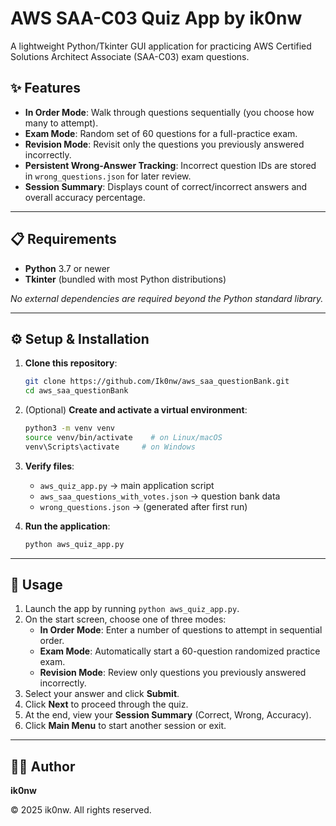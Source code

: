 # AWS SAA-C03 Quiz App by ik0nw

A lightweight Python/Tkinter GUI application for practicing AWS Certified Solutions Architect Associate (SAA-C03) exam questions.


## ✨ Features

- **In Order Mode**: Walk through questions sequentially (you choose how many to attempt).
- **Exam Mode**: Random set of 60 questions for a full-practice exam.
- **Revision Mode**: Revisit only the questions you previously answered incorrectly.
- **Persistent Wrong-Answer Tracking**: Incorrect question IDs are stored in `wrong_questions.json` for later review.
- **Session Summary**: Displays count of correct/incorrect answers and overall accuracy percentage.

---

## 📋 Requirements

- **Python** 3.7 or newer
- **Tkinter** (bundled with most Python distributions)

_No external dependencies are required beyond the Python standard library._

---

## ⚙️ Setup & Installation

1. **Clone this repository**:

   ```bash
   git clone https://github.com/Ik0nw/aws_saa_questionBank.git
   cd aws_saa_questionBank
   ```

2. (Optional) **Create and activate a virtual environment**:

   ```bash
   python3 -m venv venv
   source venv/bin/activate    # on Linux/macOS
   venv\Scripts\activate     # on Windows
   ```

3. **Verify files**:
   - `aws_quiz_app.py` &rarr; main application script
   - `aws_saa_questions_with_votes.json` &rarr; question bank data
   - `wrong_questions.json` &rarr; (generated after first run)

4. **Run the application**:

   ```bash
   python aws_quiz_app.py
   ```

---

## 🚀 Usage

1. Launch the app by running `python aws_quiz_app.py`.
2. On the start screen, choose one of three modes:
   - **In Order Mode**: Enter a number of questions to attempt in sequential order.
   - **Exam Mode**: Automatically start a 60-question randomized practice exam.
   - **Revision Mode**: Review only questions you previously answered incorrectly.
3. Select your answer and click **Submit**.
4. Click **Next** to proceed through the quiz.
5. At the end, view your **Session Summary** (Correct, Wrong, Accuracy).
6. Click **Main Menu** to start another session or exit.

---

## 👨‍💻 Author

**ik0nw**

© 2025 ik0nw. All rights reserved.

